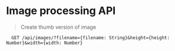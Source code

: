 # Image processing API

> Create thumb version of image

```http
  GET /api/images/?filename={filename: String}&height={height: Number}&width={width: Number}
```
